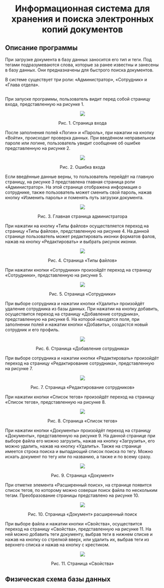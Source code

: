 <h1 align="center">Информационная система для хранения и поиска электронных копий документов</h1>
<h2>Описание программы</h2>
<p> 
<p> При загрузке документа в базу данных заносится его тип и теги. Под тегами подразумеваются слова, которые за ранее известны и занесены в базу данных. Они предназначены для быстрого поиска документов.
<p> В системе существует три роли: «Администратор», «Сотрудник» и «Глава отдела».
<h2></h2>
  <p> При запуске программы, пользователь видит перед собой страницу входа, представленную на рисунке 1.
<p align ="center"> <img src="https://github.com/ShiroXVX/DocWork/blob/master/ReadMe_photo/Login_null.PNG"/>
<p align ="center">Рис. 1. Страница входа
<p>После заполнения полей «Логин» и «Пароль», при нажатии на кнопку «Войти», происходит проверка данных. При введённом неправильном пароле или логине, пользователь увидит сообщение об ошибке представленную на рисунке 2.
<p align ="center"> <img src="https://github.com/ShiroXVX/DocWork/blob/master/ReadMe_photo/Login_false.PNG"/>
<p align ="center">Рис. 2. Ошибка входа
<p>Если введённые данные верны, то пользователь перейдёт на главную страницу, на рисунке 3 представлена главная страница роли «Администратор». На этой странице отображена информация о сотруднике, также пользователь может сменить свой пароль, нажав кнопку «Изменить пароль» и поменять путь загрузки документа.
<p align ="center"> <img src="https://github.com/ShiroXVX/DocWork/blob/master/ReadMe_photo/Profil.PNG"/>
<p align ="center">Рис. 3. Главная страница администратора
<p>При нажатии на кнопку «Типы файлов» осуществляется переход на страницу «Типы файлов», представленную на рисунке 4. На данной странице пользователь может редактировать иконки форматов фалов, нажав на кнопку «Редактировать» и выбрать рисунок иконки.
<p align ="center"> <img src="https://github.com/ShiroXVX/DocWork/blob/master/ReadMe_photo/tip_f.PNG"/>
<p align ="center">Рис. 4. Страница «Типы файлов»
<p>При нажатии кнопки «Сотрудники» произойдёт переход на страницу «Сотрудники», представленную на рисунке 5.
<p align ="center"> <img src="https://github.com/ShiroXVX/DocWork/blob/master/ReadMe_photo/sotr.PNG"/>
<p align ="center">Рис. 5. Страница «Сотрудники»
<p>При выборе сотрудника и нажатии кнопки «Удалить» произойдёт удаление сотрудника из базы данных. При нажатии на кнопку добавить, осуществится переход на страницу «Добавление сотрудника», представленную на рисунке 6. На которой находятся поля, при заполнении полей и нажатии кнопки «Добавить», создастся новый сотрудник и его профиль.
<p align ="center"> <img src="https://github.com/ShiroXVX/DocWork/blob/master/ReadMe_photo/Add_Sotr.PNG"/>
<p align ="center">Рис. 6. Страница «Добавление сотрудника»
<p>При выборе сотрудника и нажатии кнопки «Редактировать» произойдёт переход на страницу «Редактирование сотрудника», представленную на рисунке 7.
<p align ="center"> <img src="https://github.com/ShiroXVX/DocWork/blob/master/ReadMe_photo/edit_sotr.PNG"/>
<p align ="center">Рис. 7. Страница «Редактирование сотрудников»
<p>При нажатии кнопки «Список тегов» произойдёт переход на страницу «Список тегов», представленную на рисунке 8.
<p align ="center"> <img src="https://github.com/ShiroXVX/DocWork/blob/master/ReadMe_photo/Spisok_teg.PNG"/>
<p align ="center">Рис. 8. Страница «Список тегов»
<p>При нажатии кнопки «Документы» произойдёт переход на страницу «Документы», представленную на рисунке 9. На данной странице при выборе файла его можно загрузить, нажав на кнопку «Загрузить», его можно удалить, нажав на кнопку «Удалить». Также на странице имеется строка поиска и выпадающий список поиска по тегу. Можно искать документ по тегу или по названию, а также и по всему сразу.
<p align ="center"> <img src="https://github.com/ShiroXVX/DocWork/blob/master/ReadMe_photo/Doc.PNG"/>
<p align ="center">Рис. 9. Страница «Документ»
<p>При отметке элемента «Расширенный поиск», на странице появится список тегов, по которому можно соверши поиск файла по нескольким тегам. Преобразование страницы представлено на рисунке 10.
<p align ="center"> <img src="https://github.com/ShiroXVX/DocWork/blob/master/ReadMe_photo/Doc_RP.PNG"/>
<p align ="center">Рис. 10. Страница «Документ» расширенный поиск
<p>При выборе файла и нажатии кнопки «Свойства», осуществится переход на страницу «Свойства», представленную на рисунке 11. На ней можно добавить теги документу, выбрав теги в нижнем списке и нажав на кнопку со стрелкой вверх, или удалить их, выбрав теги из верхнего списка и нажав на кнопку с крестиком.
 <p align ="center"> <img src="https://github.com/ShiroXVX/DocWork/blob/master/ReadMe_photo/Doc_SV.PNG"/>
<p align ="center">Рис. 11. Страница «Свойства»

<h2>Физическая схема базы данных</h2>
<p align ="center"> <img src=""/>
